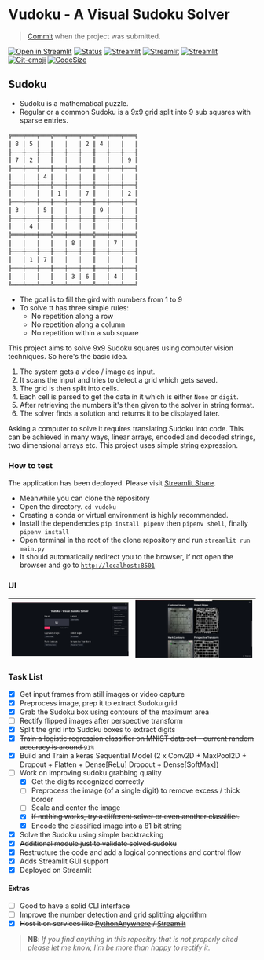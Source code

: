 # Vudoku - A Visual Sudoku Solver

> [Commit](https://github.com/joe733/vudoku/tree/0b9f38e86119c4031e7668375236a37aaadde22d) when the project was submitted.

[![Open in Streamlit](https://static.streamlit.io/badges/streamlit_badge_black_white.svg)](https://share.streamlit.io/joe733/vudoku/main/main.py)
[![Status](https://img.shields.io/badge/Project%20Completed-95%25-brightgreen)](https://github.com/joe733/vudoku)
[![Streamlit](https://img.shields.io/badge/Streamlit-0.82.0-blue)](https://github.com/streamlit/streamlit/)
[![Streamlit](https://img.shields.io/badge/Keras-2.4.3-blue)](https://github.com/opencv/opencv-python)
[![Streamlit](https://img.shields.io/badge/PythonOpenCV-4.5.2-blue)](https://github.com/opencv/opencv-python)
[![Git-emoji](https://img.shields.io/badge/Gitmoji-%20😎-FFDD67.svg)](https://gitmoji.dev)
[![CodeSize](https://img.shields.io/github/languages/code-size/joe733/vudoku?color=red&label=Code%20Size)](https://github.com/joe733/vudoku)

## Sudoku

- Sudoku is a mathematical puzzle.
- Regular or a common Sudoku is a 9x9 grid split into 9 sub squares with sparse entries.

```txt
╔═══╤═══╤═══╦═══╤═══╤═══╦═══╤═══╤═══╗
║ 8 │ 5 │   ║   │   │ 2 ║ 4 │   │   ║
╟───┼───┼───╫───┼───┼───╫───┼───┼───╢
║ 7 │ 2 │   ║   │   │   ║   │   │ 9 ║
╟───┼───┼───╫───┼───┼───╫───┼───┼───╢
║   │   │ 4 ║   │   │   ║   │   │   ║
╠═══╪═══╪═══╬═══╪═══╪═══╬═══╪═══╪═══╣
║   │   │   ║ 1 │   │ 7 ║   │   │ 2 ║
╟───┼───┼───╫───┼───┼───╫───┼───┼───╢
║ 3 │   │ 5 ║   │   │   ║ 9 │   │   ║
╟───┼───┼───╫───┼───┼───╫───┼───┼───╢
║   │ 4 │   ║   │   │   ║   │   │   ║
╠═══╪═══╪═══╬═══╪═══╪═══╬═══╪═══╪═══╣
║   │   │   ║   │ 8 │   ║   │ 7 │   ║
╟───┼───┼───╫───┼───┼───╫───┼───┼───╢
║   │ 1 │ 7 ║   │   │   ║   │   │   ║
╟───┼───┼───╫───┼───┼───╫───┼───┼───╢
║   │   │   ║   │ 3 │ 6 ║   │ 4 │   ║
╚═══╧═══╧═══╩═══╧═══╧═══╩═══╧═══╧═══╝
```

- The goal is to fill the gird with numbers from 1 to 9
- To solve tt has three simple rules:
  - No repetition along a row
  - No repetition along a column
  - No repetition within a sub square

This project aims to solve 9x9 Sudoku squares using computer vision techniques. So here's the basic idea.

1. The system gets a video / image as input.
2. It scans the input and tries to detect a grid which gets saved.
3. The grid is then split into cells.
4. Each cell is parsed to get the data in it which is either `None` or `digit`.
5. After retrieving the numbers it's then given to the solver in string format.
6. The solver finds a solution and returns it to be displayed later.

Asking a computer to solve it requires translating Sudoku into code. This can be achieved in many ways, linear arrays, encoded and decoded strings, two dimensional arrays etc. This project uses simple string expression.

### How to test

The application has been deployed. Please visit [Streamlit Share](https://share.streamlit.io/joe733/vudoku/main/main.py).

- Meanwhile you can clone the repository
- Open the directory. `cd vudoku`
- Creating a conda or virtual environment is highly recommended.
- Install the dependencies `pip install pipenv` then `pipenv shell`, finally `pipenv install`
- Open terminal in the root of the clone repository and run `streamlit run main.py`
- It should automatically redirect you to the browser, if not open the browser and go to [`http://localhost:8501`](http://localhost:8501/)

### UI

| ![InitialUI](assets/images/screens/initial_ui.png) | ![CurrentUI](assets/images/screens/current.png) |
| -------------------------------------------------- | ----------------------------------------------- |

### Task List

- [x] Get input frames from still images or video capture
- [x] Preprocess image, prep it to extract Sudoku grid
- [x] Grab the Sudoku box using contours of the maximum area
- [ ] Rectify flipped images after perspective transform
- [x] Split the grid into Sudoku boxes to extract digits
- [x] ~~Train a logistic regression classifier on MNIST data set - current random accuracy is around `91%`~~
- [x] Build and Train a keras Sequential Model (2 x Conv2D + MaxPool2D + Dropout + Flatten + Dense[ReLu] Dropout + Dense[SoftMax])
- [ ] Work on improving sudoku grabbing quality
  - [x] Get the digits recognized correctly
  - [ ] Preprocess the image (of a single digit) to remove excess / thick border
  - [ ] Scale and center the image
  - [x] ~~If nothing works, try a different solver or even another classifier.~~
  - [x] Encode the classified image into a 81 bit string
- [x] Solve the Sudoku using simple backtracking
- [x] ~~Additional module just to validate solved sudoku~~
- [x] Restructure the code and add a logical connections and control flow
- [x] Adds Streamlit GUI support
- [x] Deployed on Streamlit

#### Extras

- [ ] Good to have a solid CLI interface
- [ ] Improve the number detection and grid splitting algorithm
- [x] ~~Host it on services like [PythonAnywhere](https://www.pythonanywhere.com/) / [Streamlit](https://streamlit.io/)~~

> **NB**: _If you find anything in this repositry that is not properly cited please let me know, I'm be more than happy to rectify it._
